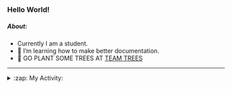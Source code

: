 ### Hello World!

##### About:
- Currently I am a student.
- 🌱 I’m learning how to make better documentation.
- 🌱 GO PLANT SOME TREES AT [TEAM TREES](https://teamtrees.org/)

---
<details>
  <summary>:zap: My Activity:</summary>
  
<!--START_SECTION:waka-->
![Code Time](http://img.shields.io/badge/Code%20Time-1%2C144%20hrs%2032%20mins-blue)

**I'm a Night 🦉** 

```text
🌞 Morning                1344 commits        ██░░░░░░░░░░░░░░░░░░░░░░░   08.99 % 
🌆 Daytime                5360 commits        █████████░░░░░░░░░░░░░░░░   35.85 % 
🌃 Evening                4298 commits        ███████░░░░░░░░░░░░░░░░░░   28.74 % 
🌙 Night                  3951 commits        ███████░░░░░░░░░░░░░░░░░░   26.42 % 
```
📅 **I'm Most Productive on Wednesday** 

```text
Monday                   2270 commits        ████░░░░░░░░░░░░░░░░░░░░░   15.18 % 
Tuesday                  1926 commits        ███░░░░░░░░░░░░░░░░░░░░░░   12.88 % 
Wednesday                3468 commits        ██████░░░░░░░░░░░░░░░░░░░   23.19 % 
Thursday                 1822 commits        ███░░░░░░░░░░░░░░░░░░░░░░   12.18 % 
Friday                   1456 commits        ██░░░░░░░░░░░░░░░░░░░░░░░   09.74 % 
Saturday                 1345 commits        ██░░░░░░░░░░░░░░░░░░░░░░░   08.99 % 
Sunday                   2666 commits        ████░░░░░░░░░░░░░░░░░░░░░   17.83 % 
```


📊 **This Week I Spent My Time On** 

```text
🔥 Editors: 
VS Code                  8 hrs 24 mins       █████████████████████████   100.00 % 

🐱‍💻 Projects: 
praise                   4 hrs 28 mins       █████████████░░░░░░░░░░░░   53.20 % 
giveth-dapps-v2          3 hrs 38 mins       ███████████░░░░░░░░░░░░░░   43.32 % 
impact-graph             17 mins             █░░░░░░░░░░░░░░░░░░░░░░░░   03.48 % 
```


 Last Updated on 01/07/2023 17:09:50 UTC
<!--END_SECTION:waka-->
</details>
